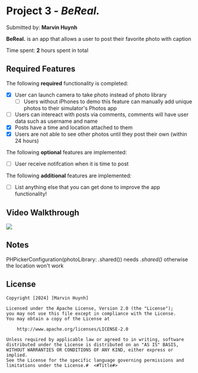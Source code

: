 # Project 3 - *BeReal.*

Submitted by: **Marvin Huynh**

**BeReal.** is an app that allows a user to post their favorite photo with caption 

Time spent: **2** hours spent in total

## Required Features

The following **required** functionality is completed:

- [x] User can launch camera to take photo instead of photo library
  - [ ] Users without iPhones to demo this feature can manually add unique photos to their simulator's Photos app
- [ ] Users can intereact with posts via comments, comments will have user data such as username and name
- [x] Posts have a time and location attached to them
- [x] Users are not able to see other photos until they post their own (within 24 hours)	
 
The following **optional** features are implemented:

- [ ] User receive notifcation when it is time to post

The following **additional** features are implemented:

- [ ] List anything else that you can get done to improve the app functionality!

## Video Walkthrough

<div>
    <a href="https://www.loom.com/share/af2cf1d624a8416cb6ca2372c3685dca">
      <img style="max-width:300px;" src="https://cdn.loom.com/sessions/thumbnails/af2cf1d624a8416cb6ca2372c3685dca-with-play.gif">
    </a>
  </div>

## Notes
PHPickerConfiguration(photoLibrary: .shared()) needs *.shared()* otherwise the location won't work

## License

    Copyright [2024] [Marvin Huynh]

    Licensed under the Apache License, Version 2.0 (the "License");
    you may not use this file except in compliance with the License.
    You may obtain a copy of the License at

        http://www.apache.org/licenses/LICENSE-2.0

    Unless required by applicable law or agreed to in writing, software
    distributed under the License is distributed on an "AS IS" BASIS,
    WITHOUT WARRANTIES OR CONDITIONS OF ANY KIND, either express or implied.
    See the License for the specific language governing permissions and
    limitations under the License.#  <#Title#>

